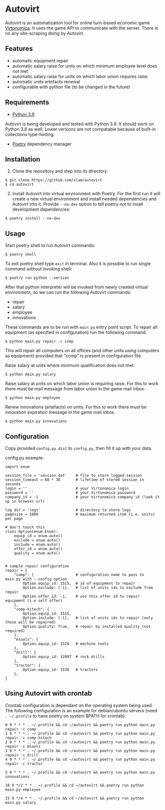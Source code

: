 
# Autovirt

Autovirt is an automatization tool for online turn-based economic game [Virtonomica](https://virtonomica.ru/).
It uses the game API to communicate with the server. There is no any site-scraping doing by Autovirt.

## Features

- automatic equipment repair
- automatic salary raise for units on which minimum employee level does not met
- automatic salary raise for units on which labor union requires raise
- automatic units artefacts renewal
- configurable with python file (to be changed in the future)

## Requirements

- [Python 3.9](https://www.python.org/downloads/release/python-398/)

Autovirt is being developed and tested with Python 3.9. It should work on Python 3.8 as well. Lower versions are not compatable because of built-in collections type-hinting.

- [Poetry](https://python-poetry.org/) dependency manager

## Installation

1. Clone the repository and step into its directory:
```
$ git clone https://github.com/xlam/autovirt
$ cd autovirt
```
2. Install Autovirt into virtual environment with Poetry. For the first run it will create a new virtual environment and install needed dependencies and Autovirt into it. Provide ``--no-dev`` option to tell poetry not to insall development dependencies:
```
$ poetry install --no-dev
```

## Usage

Start poetry shell to run Autovirt commands:
```
$ poetry shell
```
To exit poetry shell type ``exit`` in terminal. Also it is possible to run single command without invoking shell:
```
$ poetry run python --version
```

After that python interpreter wiil be invoked from newly created virtual environment, so we can run the following Autovirt commands:

- repair
- salary
- employee
- innovations

These commands are to be run with ``main.py`` entry point script.
To repair all equipment (as specified in configuration) run the following command:
```
$ python main.py repair -c comp
```
This will repair all computers on all offices (and other units using computers as equipment) provided that "comp" is present in configuration file.

Raise salary at units where minimum qualification does not met:
```
$ python main.py salary 
```

Raise salary at units on which labor union is requiring raise. For this to work there must be mail message from labor union in the game mail inbox:
```
$ python main.py employee
```

Renew innovations (artefacts) on units. For this to work there must be innovation expiration message in the game mail inbox.
```
$ python main.py innovations
```



## Configuration

Copy provided ``config.py.dist`` to ``config.py``, then fill it up with your data.

config.py example:
```
import enum

session_file = 'session.dat'	# file to store logged session
session_timeout = 60 * 30		# lifetime of stored session in seconds
login = ''						# your Virtonomica login
password = ''					# your Virtonomica password
company_id = -1					# your Virtonomica company id (look it up in browser url)

log_dir = 'logs'				# directory to store logs
pagesize = 1000					# maximum returned item (i.e. units) per page

# don't touch this
class Option(enum.Enum):
    equip_id = enum.auto()
    exclude = enum.auto()
    include = enum.auto()
    offer_id = enum.auto()
    quality = enum.auto()


# sample repair configuration
repair = {
    "comp": {  					# configuration name to pass to main.py with --config option
        Option.equip_id: 1515,  # id of equipment to repair
        Option.exclude: [-1],  	# list of units ids to exclude from repair
        Option.offer_id: -1,  	# use this offer id to repair equipment (i.e self offer)
    },
    "comp-hitech": {
        Option.equip_id: 1515,
        Option.include: [-1],  	# list of units ids to repair (only those will be repaired)
        Option.quality: True,  	# repair by installed quality (not required)
    },
    "mtools": {
    	Option.equip_id: 1529   # machine tools
    },
    "drill": {
    	Option.equip_id: 12097  # rock drills
    },
    "tractor": {
    	Option.equip_id: 1530   # tractors
    },
}
```

## Using Autovirt with crontab

Crontab configuration is dependant on the operating system being used. The following configuration is an example for debian/ubuntu servers (need ``. ~/.profile`` to have poetry on system $PATH for crontab):

```
0 9 * * * . ~/.profile && cd ~/autovirt && poetry run python main.py repair -c comp
1 9 * * * . ~/.profile && cd ~/autovirt && poetry run python main.py repair -c comp-hitech
2 9 * * * . ~/.profile && cd ~/autovirt && poetry run python main.py repair -c mtools
3 9 * * * . ~/.profile && cd ~/autovirt && poetry run python main.py repair -c drill
4 9 * * * . ~/.profile && cd ~/autovirt && poetry run python main.py repair -c tractor

5 9 * * * . ~/.profile && cd ~/autovirt && poetry run python main.py innovations

10 9 */2 * * . ~/.profile && cd ~/autovirt && poetry run python main.py employee

15 9 */4 * * . ~/.profile && cd ~/autovirt && poetry run python main.py salary

```